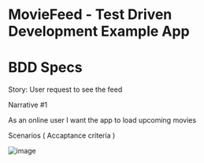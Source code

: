 # MovieFeed - Test Driven Development Example App

# BDD Specs

Story: User request to see the feed

Narrative #1

As an online user I want the app to load upcoming movies

Scenarios ( Accaptance criteria )

![image](https://user-images.githubusercontent.com/85555736/191008261-ebb19af3-d65f-4a7c-b185-efd6b2ecb872.png)


